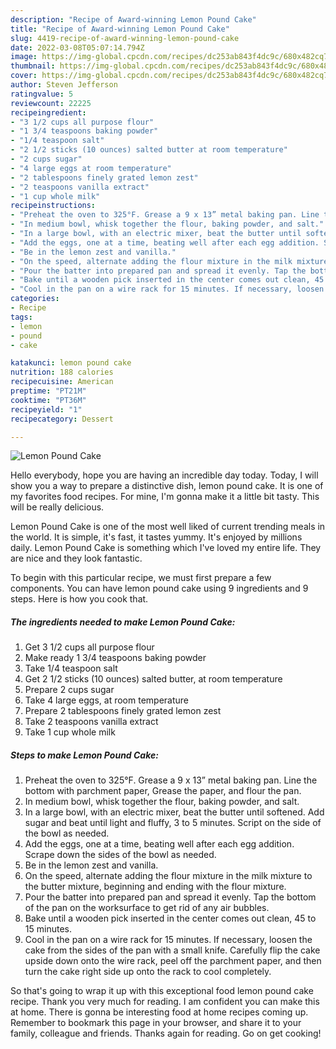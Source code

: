 ```yaml
---
description: "Recipe of Award-winning Lemon Pound Cake"
title: "Recipe of Award-winning Lemon Pound Cake"
slug: 4419-recipe-of-award-winning-lemon-pound-cake
date: 2022-03-08T05:07:14.794Z
image: https://img-global.cpcdn.com/recipes/dc253ab843f4dc9c/680x482cq70/lemon-pound-cake-recipe-main-photo.jpg
thumbnail: https://img-global.cpcdn.com/recipes/dc253ab843f4dc9c/680x482cq70/lemon-pound-cake-recipe-main-photo.jpg
cover: https://img-global.cpcdn.com/recipes/dc253ab843f4dc9c/680x482cq70/lemon-pound-cake-recipe-main-photo.jpg
author: Steven Jefferson
ratingvalue: 5
reviewcount: 22225
recipeingredient:
- "3 1/2 cups all purpose flour"
- "1 3/4 teaspoons baking powder"
- "1/4 teaspoon salt"
- "2 1/2 sticks (10 ounces) salted butter at room temperature"
- "2 cups sugar"
- "4 large eggs at room temperature"
- "2 tablespoons finely grated lemon zest"
- "2 teaspoons vanilla extract"
- "1 cup whole milk"
recipeinstructions:
- "Preheat the oven to 325°F. Grease a 9 x 13” metal baking pan. Line the bottom with parchment paper, Grease the paper, and flour the pan."
- "In medium bowl, whisk together the flour, baking powder, and salt."
- "In a large bowl, with an electric mixer, beat the butter until softened. Add sugar and beat until light and fluffy, 3 to 5 minutes. Script on the side of the bowl as needed."
- "Add the eggs, one at a time, beating well after each egg addition. Scrape down the sides of the bowl as needed."
- "Be in the lemon zest and vanilla."
- "On the speed, alternate adding the flour mixture in the milk mixture to the butter mixture, beginning and ending with the flour mixture."
- "Pour the batter into prepared pan and spread it evenly. Tap the bottom of the pan on the worksurface to get rid of any air bubbles."
- "Bake until a wooden pick inserted in the center comes out clean, 45 to 15 minutes."
- "Cool in the pan on a wire rack for 15 minutes. If necessary, loosen the cake from the sides of the pan with a small knife. Carefully flip the cake upside down onto the wire rack, peel off the parchment paper, and then turn the cake right side up onto the rack to cool completely."
categories:
- Recipe
tags:
- lemon
- pound
- cake

katakunci: lemon pound cake 
nutrition: 188 calories
recipecuisine: American
preptime: "PT21M"
cooktime: "PT36M"
recipeyield: "1"
recipecategory: Dessert

---
```



![Lemon Pound Cake](https://img-global.cpcdn.com/recipes/dc253ab843f4dc9c/680x482cq70/lemon-pound-cake-recipe-main-photo.jpg)

Hello everybody, hope you are having an incredible day today. Today, I will show you a way to prepare a distinctive dish, lemon pound cake. It is one of my favorites food recipes. For mine, I'm gonna make it a little bit tasty. This will be really delicious.

Lemon Pound Cake is one of the most well liked of current trending meals in the world. It is simple, it's fast, it tastes yummy. It's enjoyed by millions daily. Lemon Pound Cake is something which I've loved my entire life. They are nice and they look fantastic.




To begin with this particular recipe, we must first prepare a few components. You can have lemon pound cake using 9 ingredients and 9 steps. Here is how you cook that.

<!--inarticleads1-->

##### The ingredients needed to make Lemon Pound Cake:

1. Get 3 1/2 cups all purpose flour
1. Make ready 1 3/4 teaspoons baking powder
1. Take 1/4 teaspoon salt
1. Get 2 1/2 sticks (10 ounces) salted butter, at room temperature
1. Prepare 2 cups sugar
1. Take 4 large eggs, at room temperature
1. Prepare 2 tablespoons finely grated lemon zest
1. Take 2 teaspoons vanilla extract
1. Take 1 cup whole milk




<!--inarticleads2-->

##### Steps to make Lemon Pound Cake:

1. Preheat the oven to 325°F. Grease a 9 x 13” metal baking pan. Line the bottom with parchment paper, Grease the paper, and flour the pan.
1. In medium bowl, whisk together the flour, baking powder, and salt.
1. In a large bowl, with an electric mixer, beat the butter until softened. Add sugar and beat until light and fluffy, 3 to 5 minutes. Script on the side of the bowl as needed.
1. Add the eggs, one at a time, beating well after each egg addition. Scrape down the sides of the bowl as needed.
1. Be in the lemon zest and vanilla.
1. On the speed, alternate adding the flour mixture in the milk mixture to the butter mixture, beginning and ending with the flour mixture.
1. Pour the batter into prepared pan and spread it evenly. Tap the bottom of the pan on the worksurface to get rid of any air bubbles.
1. Bake until a wooden pick inserted in the center comes out clean, 45 to 15 minutes.
1. Cool in the pan on a wire rack for 15 minutes. If necessary, loosen the cake from the sides of the pan with a small knife. Carefully flip the cake upside down onto the wire rack, peel off the parchment paper, and then turn the cake right side up onto the rack to cool completely.




So that's going to wrap it up with this exceptional food lemon pound cake recipe. Thank you very much for reading. I am confident you can make this at home. There is gonna be interesting food at home recipes coming up. Remember to bookmark this page in your browser, and share it to your family, colleague and friends. Thanks again for reading. Go on get cooking!
